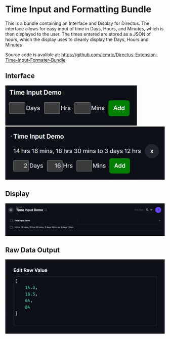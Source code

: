 <h1>Time Input and Formatting Bundle</h1>
This is a bundle containing an Interface and Display for Directus.
The interface allows for easy input of time in Days, Hours, and Minutes, which is then displayed to the user.
The times entered are stored as a JSON of hours, which the display uses to cleanly display the Days, Hours and Minutes

Source code is avalible at: https://github.com/icmric/Directus-Extension-Time-Input-Formater-Bundle

<h2>Interface</h2>

![new-blank-interface](https://raw.githubusercontent.com/icmric/Directus-Extension-Time-Input-Formater-Bundle/main/images/new-blank-interface.jpg)
![interface-with-data](https://raw.githubusercontent.com/icmric/Directus-Extension-Time-Input-Formater-Bundle/main/images/interface-with-data.jpg)

<h2>Display</h2>

![new-display-demo](https://raw.githubusercontent.com/icmric/Directus-Extension-Time-Input-Formater-Bundle/main/images/new-display-demo.jpg)

<h2>Raw Data Output</h2>

![raw data](https://raw.githubusercontent.com/icmric/Directus-Extension-Time-Input-Formater-Bundle/main/images/raw-data.jpg)

